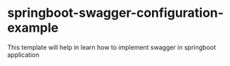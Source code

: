 # springboot-swagger-configuration-example
This template will help in learn how to implement swagger in springboot application
